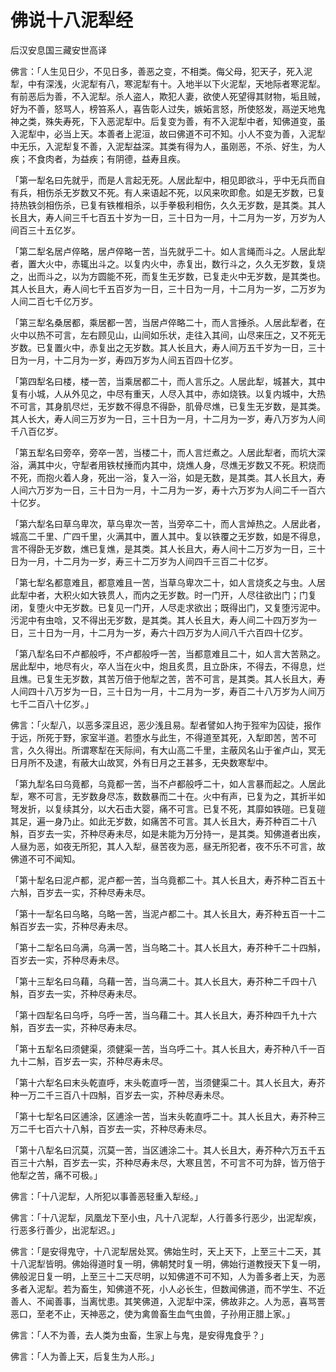 # 佛说十八泥犁经

后汉安息国三藏安世高译

佛言：「人生见日少，不见日多，善恶之变，不相类。侮父母，犯天子，死入泥犁，中有深浅，火泥犁有八，寒泥犁有十。入地半以下火泥犁，天地际者寒泥犁。有前恶后为善，不入泥犁。杀人盗人，欺犯人妻，欲使人死望得其财物，垢且贼，好为不善，怒骂人，榜笞系人，喜告彰人过失，嫉妬言怒，所使怒发，鬲逆天地鬼神之类，殊失寿死，下入恶泥犁中。后复变为善，有不入泥犁中者，知佛道变，虽入泥犁中，必当上天。本善者上泥洹，故曰佛道不可不知。小人不变为善，入泥犁中无乐，入泥犁复不善，入泥犁益深。其类有得为人，虽刚恶，不杀、好生，为人疾；不食肉者，为益疾；有阴德，益寿且疾。

「第一犁名曰先就乎，而是人言起无死。人居此犁中，相见即欲斗，乎中无兵而自有兵，相伤杀无岁数又不死。有人来语起不死，以风来吹即愈。如是无岁数，已复持热铁剑相伤杀，已复有铁椎相杀，以手拳极利相伤，久久无岁数，是其类。其人长且大，寿人间三千七百五十岁为一日，三十日为一月，十二月为一岁，万岁为人间百三十五亿岁。

「第二犁名居卢倅略，居卢倅略一苦，当先就乎二十。如人言绳而斗之。人居此犁者，置大火中，赤辄出斗之。以复内火中，赤复出，数行斗之，久久无岁数，复烧之，出而斗之，以为方圆能不死，而复生无岁数，已复走火中无岁数，是其类也。其人长且大，寿人间七千五百岁为一日，三十日为一月，十二月为一岁，二万岁为人间二百七千亿万岁。

「第三犁名桑居都，乘居都一苦，当居卢倅略二十，而人言捶杀。人居此犁者，在火中以热不可言，左右顾见山，山间如乐状，走往入其间，山尽来压之，又不死无岁数。已复置火中，赤复出之无岁数。其人长且大，寿人间万五千岁为一日，三十日为一月，十二月为一岁，寿四万岁为人间五百四十亿岁。

「第四犁名曰楼，楼一苦，当乘居都二十，而人言乐之。人居此犁，城甚大，其中复有小城，人从外见之，中尽有重天，人尽入其中，赤如烧铁。以复内城中，大热不可言，其身肌尽烂，无岁数不得息不得卧，肌骨尽燋，已复生无岁数，是其类。其人长大，寿人间三万岁为一日，三十日为一月，十二月为一岁，寿八万岁为人间千八百亿岁。

「第五犁名曰旁卒，旁卒一苦，当楼二十，而人言烂煮之。人居此犁者，而坑大深浴，满其中火，守犁者用铁杖捶而内其中，烧燋人身，尽燋无岁数又不死。积烧而不死，而抱火着人身，死出一浴，复入一浴，如是无数，是其类。其人长且大，寿人间六万岁为一日，三十日为一月，十二月为一岁，寿十六万岁为人间二千一百六十亿岁。

「第六犁名曰草乌卑次，草乌卑次一苦，当旁卒二十，而人言焯热之。人居此者，城高二千里、广四千里，火满其中，置人其中。复以铁覆之无岁数，如是不得息，言不得卧无岁数，燋已复燋，是其类。其人长且大，寿人间十二万岁为一日，三十日为一月，十二月为一岁，寿三十二万岁为人间四千三百二十亿岁。

「第七犁名都意难且，都意难且一苦，当草乌卑次二十，如人言烧炙之与虫。人居此犁中者，大积火如大铁贯人，而内之无岁数。时一门开，人尽往欲出门；门复闭，复堕火中无岁数。已复见一门开，人尽走求欲出；既得出门，又复堕污泥中。污泥中有虫唅，又不得出无岁数，是其类。其人长且大，寿人间二十四万岁为一日，三十日为一月，十二月为一岁，寿六十四万岁为人间八千六百四十亿岁。

「第八犁名曰不卢都般呼，不卢都般呼一苦，当都意难且二十，如人言大苦熟之。居此犁中，地尽有火，卒人当在火中，炮且炙贯，且立卧床，不得去，不得息，烂且燋。已复生无岁数，其苦万倍于他犁之苦，苦不可言，是其类。其人长且大，寿人间四十八万岁为一日，三十日为一月，十二月为一岁，寿百二十八万岁为人间万七千二百八十亿岁。」

佛言：「火犁八，以恶多深且迟，恶少浅且易。犁者譬如人拘于狴牢为囚徒，报作于远，所死于野，家室半道。若堕水与此生，不得道至其死，入犁即苦，苦不可言，久久得出。所谓寒犁在天际间，有大山高二千里，主蔽风名山于雀卢山，冥无日月所不及逮，有蔽大山故冥，外有日月之王甚多，无央数寒犁中。

「第九犁名曰乌竟都，乌竟都一苦，当不卢都般呼二十，如人言暴而起之。人居此犁，寒不可言，无岁数身尽冻，数数暴而二十在。火中有声，已复为之，其折半如弩发折，以复续其分，以大石击大婴，痛不可言。已复不死，其靡如铁磑。已复磑其足，遍一身乃止。如此无岁数，如痛苦不可言。其人长且大，寿芥种百二十八斛，百岁去一实，芥种尽寿未尽，如是未能为万分持一，是其类。知佛道者出疾，人昼为恶，如夜无所犯，其人入犁，昼苦夜为恶，昼无所犯者，夜不乐不可言，故佛道不可不闻知。

「第十犁名曰泥卢都，泥卢都一苦，当乌竟都二十。其人长且大，寿芥种二百五十六斛，百岁去一实，芥种尽寿未尽。

「第十一犁名曰乌略，乌略一苦，当泥卢都二十。其人长且大，寿芥种五百一十二斛百岁去一实，芥种尽寿未尽。

「第十二犁名曰乌满，乌满一苦，当乌略二十。其人长且大，寿芥种千二十四斛，百岁去一实，芥种尽寿未尽。

「第十三犁名曰乌藉，乌藉一苦，当乌满二十。其人长且大，寿芥种二千四十八斛，百岁去一实，芥种尽寿未尽。

「第十四犁名曰乌呼，乌呼一苦，当乌藉二十。其人长且大，寿芥种四千九十六斛，百岁去一实，芥种尽寿未尽。

「第十五犁名曰须健渠，须健渠一苦，当乌呼二十。其人长且大，寿芥种八千一百九十二斛，百岁去一实，芥种尽寿未尽。

「第十六犁名曰末头乾直呼，末头乾直呼一苦，当须健渠二十。其人长且大，寿芥种一万二千三百八十四斛，百岁去一实，芥种尽寿未尽。

「第十七犁名曰区逋涂，区逋涂一苦，当末头乾直呼二十。其人长且大，寿芥种三万二千七百六十八斛，百岁去一实，芥种尽寿未尽。

「第十八犁名曰沉莫，沉莫一苦，当区逋涂二十。其人长且大，寿芥种六万五千五百三十六斛，百岁去一实，芥种尽寿未尽，大寒且苦，不可言不可为辞，皆万倍于他犁之苦，痛不可极。」

佛言：「十八泥犁，人所犯以事善恶轻重入犁经。」

佛言：「十八泥犁，凤凰龙下至小虫，凡十八泥犁，人行善多行恶少，出泥犁疾，行恶多行善少，出泥犁迟。」

佛言：「是安得鬼守，十八泥犁居处冥。佛始生时，天上天下，上至三十二天，其十八泥犁皆明。佛始得道时复一明，佛朝梵时复一明，佛始行道教授天下复一明，佛般泥日复一明，上至三十二天尽明，以知佛道不可不知，人为善多者上天，为恶多者入泥犁。若为畜生，知佛道不死，小人必长生，但数闻佛道，而不学生、不近善人、不闻善事，当离忧患。其笑佛道，入泥犁中深，佛故非之。人为恶，喜骂詈恶口，至老不止，天神恶之，使为禽兽畜生血气虫兽，子孙用正腊上家。」

佛言：「人不为善，去人类为虫畜，生家上与鬼，是安得鬼食乎？」

佛言：「人为善上天，后复生为人形。」
